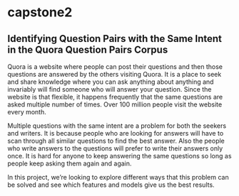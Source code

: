 # capstone2
## Identifying Question Pairs with the Same Intent in the Quora Question Pairs Corpus

Quora is a website where people can post their questions and then those questions are answered by the others visiting Quora. It is a place to seek and share knowledge where you can ask anything about anything and invariably will find someone who will answer your question. Since the website is that flexible, it happens frequently that the same questions are asked multiple number of times. Over 100 million people visit the website every month.

Multiple questions with the same intent are a problem for both the seekers and writers. It is because people who are looking for answers will have to scan through all similar questions to find the best answer. Also the people who write answers to the questions will prefer to write their answers only once. It is hard for anyone to keep answering the same questions so long as people keep asking them again and again.

In this project, we’re looking to explore different ways that this problem can be solved and see which features and models give us the best results.
